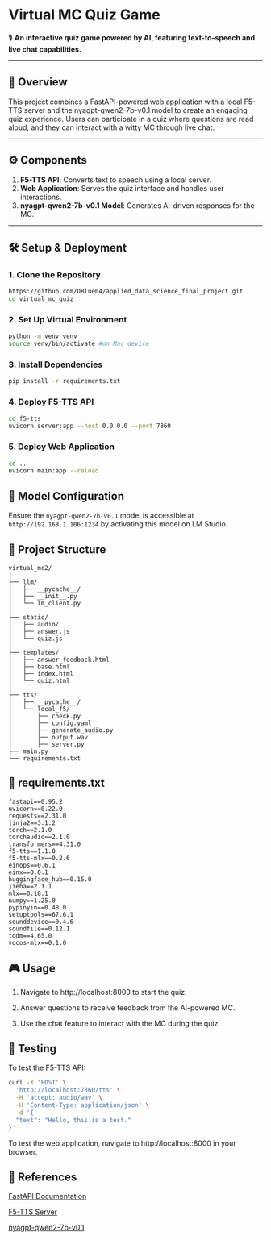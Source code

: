 # Virtual MC Quiz Game

🎙️ **An interactive quiz game powered by AI, featuring text-to-speech and live chat capabilities.**

---

## 📌 Overview

This project combines a FastAPI-powered web application with a local F5-TTS server and the nyagpt-qwen2-7b-v0.1 model to create an engaging quiz experience. Users can participate in a quiz where questions are read aloud, and they can interact with a witty MC through live chat.

---

## ⚙️ Components

1. **F5-TTS API**: Converts text to speech using a local server.
2. **Web Application**: Serves the quiz interface and handles user interactions.
3. **nyagpt-qwen2-7b-v0.1 Model**: Generates AI-driven responses for the MC.

---

## 🛠️ Setup & Deployment

### 1. Clone the Repository


```bash
https://github.com/DBlue04/applied_data_science_final_project.git
cd virtual_mc_quiz
```

### 2. Set Up Virtual Environment

```bash
python -m venv venv
source venv/bin/activate #on Mac device
```

### 3. Install Dependencies
```bash
pip install -r requirements.txt
```

### 4. Deploy F5-TTS API
```bash
cd f5-tts
uvicorn server:app --host 0.0.0.0 --port 7860
```

### 5. Deploy Web Application
```bash
cd ..
uvicorn main:app --reload
```

## 🧠 Model Configuration
Ensure the ```nyagpt-qwen2-7b-v0.1``` model is accessible at ```http://192.168.1.106:1234``` by activating this model on LM Studio.

## 📁 Project Structure
```
virtual_mc2/
│
├── llm/
│   ├── __pycache__/
│   ├── __init__.py
│   └── lm_client.py
│
├── static/
│   ├── audio/             
│   ├── answer.js
│   └── quiz.js
│
├── templates/
│   ├── answer_feedback.html
│   ├── base.html
│   ├── index.html
│   └── quiz.html
│
├── tts/
│   ├── __pycache__/
│   └── local_f5/          
│		├── check.py
│		├── config.yaml
│		├── generate_audio.py
│		├── output.wav
│		├── server.py
├── main.py
└── requirements.txt
```

## 📄 requirements.txt
```
fastapi==0.95.2
uvicorn==0.22.0
requests==2.31.0
jinja2==3.1.2
torch==2.1.0
torchaudio==2.1.0
transformers==4.31.0
f5-tts==1.1.0
f5-tts-mlx==0.2.6
einops==0.6.1
einx==0.0.1
huggingface_hub==0.15.0
jieba==2.1.1
mlx==0.18.1
numpy==1.25.0
pypinyin==0.48.0
setuptools==67.6.1
sounddevice==0.4.6
soundfile==0.12.1
tqdm==4.65.0
vocos-mlx==0.1.0
```

## 🎮 Usage
1. Navigate to http://localhost:8000 to start the quiz.

2. Answer questions to receive feedback from the AI-powered MC.

3. Use the chat feature to interact with the MC during the quiz.

## 🧪 Testing
To test the F5-TTS API:​

```bash
curl -X 'POST' \
  'http://localhost:7860/tts' \
  -H 'accept: audio/wav' \
  -H 'Content-Type: application/json' \
  -d '{
  "text": "Hello, this is a test."
}'
```
To test the web application, navigate to http://localhost:8000 in your browser.

## 🔗 References
[FastAPI Documentation](https://fastapi.tiangolo.com/)

[F5-TTS Server](https://github.com/ValyrianTech/F5-TTS_server)

[nyagpt-qwen2-7b-v0.1](Vtuber-plan/nyagpt-qwen2-7b-v0.1-gguf-q8_0)

